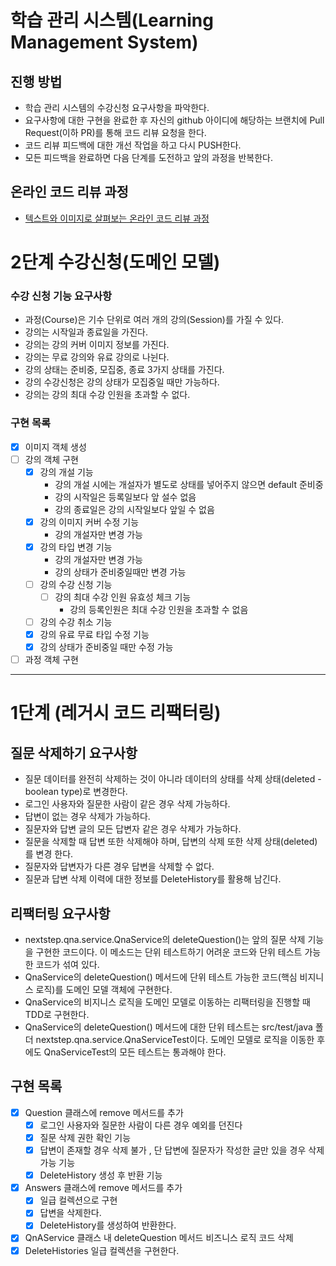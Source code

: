 # 학습 관리 시스템(Learning Management System)
## 진행 방법
* 학습 관리 시스템의 수강신청 요구사항을 파악한다.
* 요구사항에 대한 구현을 완료한 후 자신의 github 아이디에 해당하는 브랜치에 Pull Request(이하 PR)를 통해 코드 리뷰 요청을 한다.
* 코드 리뷰 피드백에 대한 개선 작업을 하고 다시 PUSH한다.
* 모든 피드백을 완료하면 다음 단계를 도전하고 앞의 과정을 반복한다.

## 온라인 코드 리뷰 과정
* [텍스트와 이미지로 살펴보는 온라인 코드 리뷰 과정](https://github.com/next-step/nextstep-docs/tree/master/codereview)

# 2단계 수강신청(도메인 모델)


### 수강 신청 기능 요구사항
* 과정(Course)은 기수 단위로 여러 개의 강의(Session)를 가질 수 있다.
* 강의는 시작일과 종료일을 가진다.
* 강의는 강의 커버 이미지 정보를 가진다.
* 강의는 무료 강의와 유료 강의로 나뉜다.
* 강의 상태는 준비중, 모집중, 종료 3가지 상태를 가진다.
* 강의 수강신청은 강의 상태가 모집중일 때만 가능하다.
* 강의는 강의 최대 수강 인원을 초과할 수 없다.

### 구현 목록
* [x] 이미지 객체 생성
* [ ] 강의 객체 구현 
  * [x] 강의 개설 기능
    * 강의 개설 시에는 개설자가 별도로 상태를 넣어주지 않으면 default 준비중
    * 강의 시작일은 등록일보다 앞 설수 없음
    * 강의 종료일은 강의 시작일보다 앞일 수 없음
  * [x] 강의 이미지 커버 수정 기능
    * 강의 개설자만 변경 가능
  * [x] 강의 타입 변경 기능
    * 강의 개설자만 변경 가능 
    * 강의 상태가 준비중일때만 변경 가능 
  * [ ] 강의 수강 신청 기능
    * [ ] 강의 최대 수강 인원 유효성 체크 기능
      * 강의 등록인원은 최대 수강 인원을 초과할 수 없음
  * [ ] 강의 수강 취소 기능
  * [x] 강의 유료 무료 타입 수정 기능
  * [x] 강의 상태가 준비중일 때만 수정 가능

* [ ] 과정 객체 구현

---

# 1단계 (레거시 코드 리팩터링)

## 질문 삭제하기 요구사항

- 질문 데이터를 완전히 삭제하는 것이 아니라 데이터의 상태를 삭제 상태(deleted - boolean type)로 변경한다.
- 로그인 사용자와 질문한 사람이 같은 경우 삭제 가능하다.
- 답변이 없는 경우 삭제가 가능하다.
- 질문자와 답변 글의 모든 답변자 같은 경우 삭제가 가능하다.
- 질문을 삭제할 때 답변 또한 삭제해야 하며, 답변의 삭제 또한 삭제 상태(deleted)를 변경 한다.
- 질문자와 답변자가 다른 경우 답변을 삭제할 수 없다.
- 질문과 답변 삭제 이력에 대한 정보를 DeleteHistory를 활용해 남긴다.

## 리팩터링 요구사항

- nextstep.qna.service.QnaService의 deleteQuestion()는 앞의 질문 삭제 기능을 구현한 코드이다. 이 메소드는 단위 테스트하기 어려운 코드와 단위 테스트 가능한 코드가
  섞여 있다.
- QnaService의 deleteQuestion() 메서드에 단위 테스트 가능한 코드(핵심 비지니스 로직)를 도메인 모델 객체에 구현한다.
- QnaService의 비지니스 로직을 도메인 모델로 이동하는 리팩터링을 진행할 때 TDD로 구현한다.
- QnaService의 deleteQuestion() 메서드에 대한 단위 테스트는 src/test/java 폴더 nextstep.qna.service.QnaServiceTest이다. 도메인 모델로 로직을
  이동한 후에도 QnaServiceTest의 모든 테스트는 통과해야 한다.

  
## 구현 목록

- [x] Question 클래스에 remove 메서드를 추가
    - [x] 로그인 사용자와 질문한 사람이 다른 경우 예외를 던진다
    - [x] 질문 삭제 권한 확인 기능
    - [x] 답변이 존재할 경우 삭제 불가 , 단 답변에 질문자가 작성한 글만 있을 경우 삭제 가능 기능
    - [x] DeleteHistory 생성 후 반환 기능
- [x] Answers 클래스에 remove 메서드를 추가
    - [x] 일급 컬렉션으로 구현
    - [x] 답변을 삭제한다.
    - [x] DeleteHistory를 생성하여 반환한다.
- [x] QnAService 클래스 내 deleteQuestion 메서드 비즈니스 로직 코드 삭제
- [x] DeleteHistories 일급 컬렉션을 구현한다.